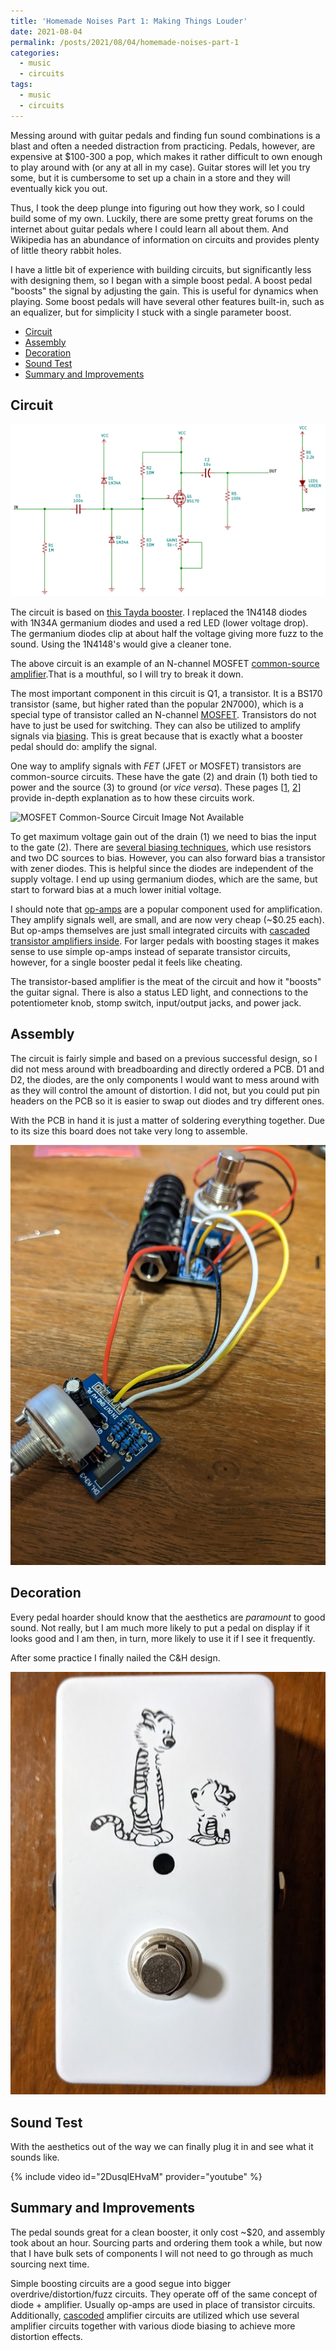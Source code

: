 ```yaml
---
title: 'Homemade Noises Part 1: Making Things Louder'
date: 2021-08-04
permalink: /posts/2021/08/04/homemade-noises-part-1
categories:
  - music
  - circuits
tags:
  - music
  - circuits
---
```


Messing around with guitar pedals and finding fun sound combinations is a blast and often
a needed distraction from practicing. Pedals, however, are expensive at $100-300 a pop,
which makes it rather difficult to own enough to play around with (or any at all in my
case). Guitar stores will let you try some, but it is cumbersome to set up a chain in 
a store and they will eventually kick you out.

Thus, I took the deep plunge into figuring out how they work, so I could build some of my
own. Luckily, there are some pretty great forums on the internet about guitar pedals
where I could learn all about them. And Wikipedia has an abundance of information
on circuits and provides plenty of little theory rabbit holes.

I have a little bit of experience with building circuits, but significantly less with 
designing them, so I began with a simple boost pedal. A boost pedal "boosts" 
the signal by adjusting the gain. This is useful for dynamics when playing. Some boost
pedals will have several other features built-in, such as an equalizer, but for 
simplicity I stuck with a single parameter boost.

- [Circuit](#circuit)
- [Assembly](#assembly)
- [Decoration](#decoration)
- [Sound Test](#sound-test)
- [Summary and Improvements](#summary-and-improvements)

## Circuit

![Image of Booster Pedal Circuit Not Available](/images/booster-pedal-circuit.png)

The circuit is based on [this Tayda booster](https://www.taydakits.com/instructions/super-hard-on).
I replaced the 1N4148 diodes with 1N34A germanium diodes and used a red LED (lower voltage drop).
The germanium diodes clip at about half the voltage giving more fuzz to the sound. Using the
1N4148's would give a cleaner tone.

The above circuit is an example of an N-channel MOSFET 
[common-source amplifier](https://en.wikipedia.org/wiki/Common_source).That is a mouthful, 
so I will try to break it down.

The most important component in this circuit is Q1, a transistor. It is a BS170 transistor 
(same, but higher rated than the popular 2N7000), which is a special type of transistor
called an N-channel [MOSFET](https://en.wikipedia.org/wiki/MOSFET). Transistors do not have
to just be used for switching. They can also be utilized to amplify signals via 
[biasing](https://en.wikipedia.org/wiki/Biasing). This is great because that is exactly
what a booster pedal should do: amplify the signal.

One way to amplify signals with _FET_ (JFET or MOSFET) transistors are common-source circuits.
These have the gate (2) and drain (1) both tied to power and the source (3) to ground 
(or _vice versa_). These pages [[1](https://www.electronics-tutorials.ws/amplifier/mosfet-amplifier.html), 
[2](https://www.tutorialspoint.com/amplifiers/amplifiers_quick_guide.htm)] provide in-depth 
explanation as to how these circuits work. 

![MOSFET Common-Source Circuit Image Not Available](https://upload.wikimedia.org/wikipedia/commons/thumb/c/c3/Common_source_with_active_load.PNG/200px-Common_source_with_active_load.PNG)

To get maximum voltage gain out of the drain (1) we need to bias the input to the gate (2).
There are [several biasing techniques](https://www.tutorialspoint.com/amplifiers/methods_of_transistor_biasing.htm),
which use resistors and two DC sources to bias. However, you can also forward bias a transistor
with zener diodes. This is helpful since the diodes are independent of the supply voltage.
I end up using germanium diodes, which are the same, but start to forward bias at a much
lower initial voltage.

I should note that [op-amps](https://en.wikipedia.org/wiki/Operational_amplifier) are a 
popular component used for amplification. They amplify signals well, are small, and
are now very cheap (~$0.25 each). But op-amps themselves are just small integrated circuits
with [cascaded transistor amplifiers inside](https://en.wikipedia.org/wiki/Operational_amplifier#Internal_circuitry_of_741-type_op_amp).
For larger pedals with boosting stages it makes sense to use simple op-amps instead 
of separate transistor circuits, however, for a single booster pedal it feels like 
cheating.

The transistor-based amplifier is the meat of the circuit and how it "boosts" the guitar signal. 
There is also a status LED light, and connections to the potentiometer knob, stomp switch, 
input/output jacks, and power jack.

## Assembly

The circuit is fairly simple and based on a previous successful design, so I did 
not mess around with breadboarding and directly ordered a PCB. D1 and D2, the diodes,
are the only components I would want to mess around with as they will control
the amount of distortion. I did not, but you could put pin headers on the PCB
so it is easier to swap out diodes and try different ones.

With the PCB in hand it is just a matter of soldering everything together. Due to
its size this board does not take very long to assemble.

![Image of Assembled Booster Pedal Circuit Not Available](/images/booster-pedal-assembled-circuit.jpg)

## Decoration

Every pedal hoarder should know that the aesthetics are *paramount* to good sound.
Not really, but I am much more likely to put a pedal on display if it looks good
and I am then, in turn, more likely to use it if I see it frequently.

After some practice I finally nailed the C&H design.

![Image of Booster Pedal Circuit Not Available](/images/booster-pedal-final-image.jpg)


## Sound Test

With the aesthetics out of the way we can finally plug it in and see what it 
sounds like.

{% include video id="2DusqIEHvaM" provider="youtube" %}

## Summary and Improvements

The pedal sounds great for a clean booster, it only cost ~$20, and assembly
took about an hour. Sourcing parts and ordering them took a while, but now that I 
have bulk sets of components I will not need to go through as much sourcing next
time.

Simple boosting circuits are a good segue into bigger overdrive/distortion/fuzz 
circuits. They operate off of the same concept of diode + amplifier. Usually op-amps
are used in place of transistor circuits. Additionally, [cascoded](https://en.wikipedia.org/wiki/Cascode) 
amplifier circuits are utilized which use several amplifier circuits together 
with various diode biasing to achieve more distortion effects.

